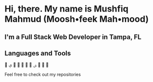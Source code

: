 # Hi, there. My name is Mushfiq Mahmud (Moosh•feek Mah•mood)
## I'm a Full Stack Web Developer in Tampa, FL

## Languages and Tools
 ﯤ      ﲎ   

Feel free to check out my repositories

